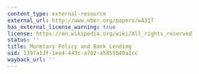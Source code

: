 ```yaml
---
content_type: external-resource
external_url: http://www.nber.org/papers/w4317
has_external_license_warning: true
license: https://en.wikipedia.org/wiki/All_rights_reserved
status: ''
title: Monetary Policy and Bank Lending
uid: 1397a13f-1ee4-443c-a702-a5855b40a1cc
wayback_url: ''
---
```

